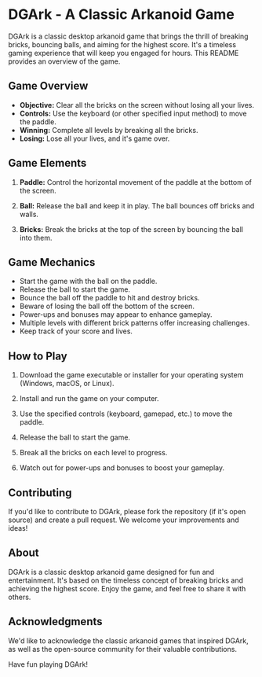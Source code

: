 # DGArk - A Classic Arkanoid Game

DGArk is a classic desktop arkanoid game that brings the thrill of breaking bricks, bouncing balls, and aiming for the highest score. It's a timeless gaming experience that will keep you engaged for hours. This README provides an overview of the game.

## Game Overview

- **Objective:** Clear all the bricks on the screen without losing all your lives.
- **Controls:** Use the keyboard (or other specified input method) to move the paddle.
- **Winning:** Complete all levels by breaking all the bricks.
- **Losing:** Lose all your lives, and it's game over.

## Game Elements

1. **Paddle:** Control the horizontal movement of the paddle at the bottom of the screen.

2. **Ball:** Release the ball and keep it in play. The ball bounces off bricks and walls.

3. **Bricks:** Break the bricks at the top of the screen by bouncing the ball into them.

## Game Mechanics

- Start the game with the ball on the paddle.
- Release the ball to start the game.
- Bounce the ball off the paddle to hit and destroy bricks.
- Beware of losing the ball off the bottom of the screen.
- Power-ups and bonuses may appear to enhance gameplay.
- Multiple levels with different brick patterns offer increasing challenges.
- Keep track of your score and lives.

## How to Play

1. Download the game executable or installer for your operating system (Windows, macOS, or Linux).

2. Install and run the game on your computer.

3. Use the specified controls (keyboard, gamepad, etc.) to move the paddle.

4. Release the ball to start the game.

5. Break all the bricks on each level to progress.

6. Watch out for power-ups and bonuses to boost your gameplay.

## Contributing

If you'd like to contribute to DGArk, please fork the repository (if it's open source) and create a pull request. We welcome your improvements and ideas!

## About

DGArk is a classic desktop arkanoid game designed for fun and entertainment. It's based on the timeless concept of breaking bricks and achieving the highest score. Enjoy the game, and feel free to share it with others.

## Acknowledgments

We'd like to acknowledge the classic arkanoid games that inspired DGArk, as well as the open-source community for their valuable contributions.

Have fun playing DGArk!
